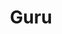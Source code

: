 ---
title: Guru
category: paintings
series: portrait
year: 2017
image: guru.jpg
size: 140cmx60cm
materials: oil on canvas
---